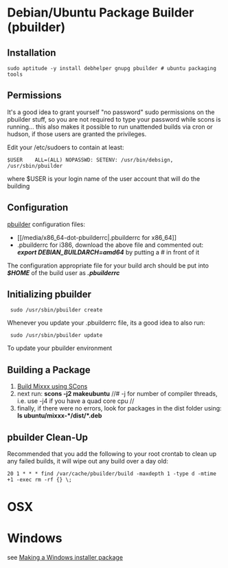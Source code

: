 # Debian/Ubuntu Package Builder (pbuilder)

## Installation

    sudo aptitude -y install debhelper gnupg pbuilder # ubuntu packaging tools

## Permissions

It's a good idea to grant yourself "no password" sudo permissions on the
pbuilder stuff, so you are not required to type your password while
scons is running... this also makes it possible to run unattended builds
via cron or hudson, if those users are granted the privileges.

Edit your /etc/sudoers to contain at least:

    $USER    ALL=(ALL) NOPASSWD: SETENV: /usr/bin/debsign, /usr/sbin/pbuilder

where $USER is your login name of the user account that will do the
building

## Configuration

[pbuilder](https://wiki.ubuntu.com/PbuilderHowto) configuration files:

  - [[/media/x86_64-dot-pbuilderrc|.pbuilderrc for x86\_64]]
  - .pbuilderrc for i386, download the above file and commented out:
    ***export DEBIAN\_BUILDARCH=amd64*** by putting a \# in front of it

The configuration appropriate file for your build arch should be put
into ***$HOME*** of the build user as ***.pbuilderrc***

## Initializing pbuilder

``` 
 sudo /usr/sbin/pbuilder create
```

Whenever you update your .pbuilderrc file, its a good idea to also run:

``` 
 sudo /usr/sbin/pbuilder update
```

To update your pbuilder environment

## Building a Package

1.  [Build Mixxx using SCons](compiling_on_linux)
2.  next run: **scons -j2 makeubuntu** //\# -j for number of compiler
    threads, i.e. use -j4 if you have a quad core cpu //
3.  finally, if there were no errors, look for packages in the dist
    folder using: **ls ubuntu/mixxx-\*/dist/\*.deb**

## pbuilder Clean-Up

Recommended that you add the following to your root crontab to clean up
any failed builds, it will wipe out any build over a day old:

    20 1 * * * find /var/cache/pbuilder/build -maxdepth 1 -type d -mtime +1 -exec rm -rf {} \;

# OSX

# Windows

see [Making a Windows installer package](build_windows_installer)
